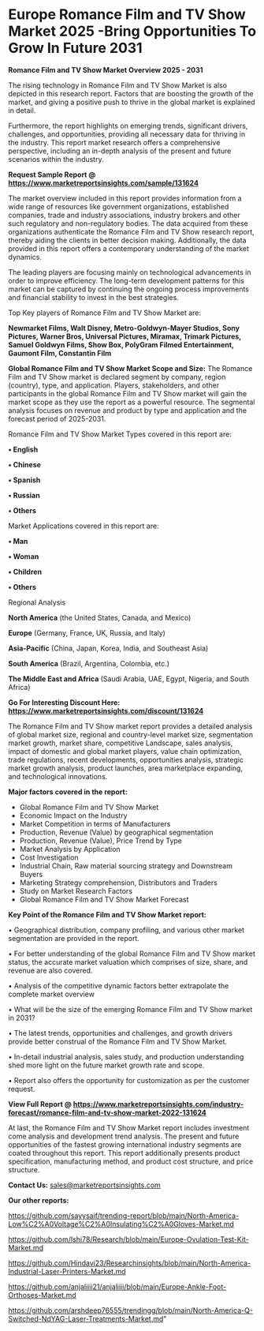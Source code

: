  # Europe Romance Film and TV Show Market 2025 -Bring Opportunities To Grow In Future 2031

<Strong> Romance Film and TV Show Market Overview 2025 - 2031</strong>

The rising technology in Romance Film and TV Show Market is also depicted in this research report. Factors that are boosting the growth of the market, and giving a positive push to thrive in the global market is explained in detail.

Furthermore, the report highlights on emerging trends, significant drivers, challenges, and opportunities, providing all necessary data for thriving in the industry. This report market research offers a comprehensive perspective, including an in-depth analysis of the present and future scenarios within the industry.

<strong>Request Sample Report @ <a href=https://www.marketreportsinsights.com/sample/131624>https://www.marketreportsinsights.com/sample/131624</a></strong>

The market overview included in this report provides information from a wide range of resources like government organizations, established companies, trade and industry associations, industry brokers and other such regulatory and non-regulatory bodies. The data acquired from these organizations authenticate the Romance Film and TV Show research report, thereby aiding the clients in better decision making. Additionally, the data provided in this report offers a contemporary understanding of the market dynamics.

The leading players are focusing mainly on technological advancements in order to improve efficiency. The long-term development patterns for this market can be captured by continuing the ongoing process improvements and financial stability to invest in the best strategies.

Top Key players of Romance Film and TV Show Market are:

<strong>Newmarket Films, Walt Disney, Metro-Goldwyn-Mayer Studios, Sony Pictures, Warner Bros, Universal Pictures, Miramax, Trimark Pictures, Samuel Goldwyn Films, Show Box, PolyGram Filmed Entertainment, Gaumont Film, Constantin Film</strong>

<strong><b>Global Romance Film and TV Show Market Scope and Size:</b></strong>
The Romance Film and TV Show market is declared segment by company, region (country), type, and application. Players, stakeholders, and other participants in the global Romance Film and TV Show market will gain the market scope as they use the report as a powerful resource. The segmental analysis focuses on revenue and product by type and application and the forecast period of 2025-2031.

Romance Film and TV Show Market Types covered in this report are:

<strong>• English

• Chinese

• Spanish

• Russian

• Others</strong>

Market Applications covered in this report are:

<strong>• Man

• Woman

• Children

• Others</strong> 

Regional Analysis

<strong>North America</strong> (the United States, Canada, and Mexico)

<strong>Europe</strong> (Germany, France, UK, Russia, and Italy)

<strong>Asia-Pacific</strong> (China, Japan, Korea, India, and Southeast Asia)

<strong>South America</strong> (Brazil, Argentina, Colombia, etc.)

<strong>The Middle East and Africa</strong> (Saudi Arabia, UAE, Egypt, Nigeria, and South Africa)

<strong>Go For Interesting Discount Here: <a href=https://www.marketreportsinsights.com/discount/131624>https://www.marketreportsinsights.com/discount/131624</a></strong>

The Romance Film and TV Show market report provides a detailed analysis of global market size, regional and country-level market size, segmentation market growth, market share, competitive Landscape, sales analysis, impact of domestic and global market players, value chain optimization, trade regulations, recent developments, opportunities analysis, strategic market growth analysis, product launches, area marketplace expanding, and technological innovations.

<strong><b>Major factors covered in the report:</b></strong>
<ul>
  <li>Global Romance Film and TV Show Market </li>
  <li>Economic Impact on the Industry</li>
  <li>Market Competition in terms of Manufacturers</li>
  <li>Production, Revenue (Value) by geographical segmentation</li>
  <li>Production, Revenue (Value), Price Trend by Type</li>
  <li>Market Analysis by Application</li>
  <li>Cost Investigation</li>
  <li>Industrial Chain, Raw material sourcing strategy and Downstream Buyers</li>
  <li>Marketing Strategy comprehension, Distributors and Traders</li>
  <li>Study on Market Research Factors</li>
  <li>Global Romance Film and TV Show Market Forecast</li>
</ul>

<strong><b>Key Point of the Romance Film and TV Show Market report:</b></strong>

• Geographical distribution, company profiling, and various other market segmentation are provided in the report.

• For better understanding of the global Romance Film and TV Show market status, the accurate market valuation which comprises of size, share, and revenue are also covered.

• Analysis of the competitive dynamic factors better extrapolate the complete market overview

• What will be the size of the emerging Romance Film and TV Show market in 2031?

• The latest trends, opportunities and challenges, and growth drivers provide better construal of the Romance Film and TV Show Market.

• In-detail industrial analysis, sales study, and production understanding shed more light on the future market growth rate and scope.

• Report also offers the opportunity for customization as per the customer request.

<strong><b>View Full Report @ <a href=https://www.marketreportsinsights.com/industry-forecast/romance-film-and-tv-show-market-2022-131624>https://www.marketreportsinsights.com/industry-forecast/romance-film-and-tv-show-market-2022-131624</a></b></strong>


At last, the Romance Film and TV Show Market report includes investment come analysis and development trend analysis. The present and future opportunities of the fastest growing international industry segments are coated throughout this report. This report additionally presents product specification, manufacturing method, and product cost structure, and price structure.

<strong>Contact Us:</strong>
sales@marketreportsinsights.com

<strong>Our other reports:</strong>

<a href=https://github.com/sayysaif/trending-report/blob/main/North-America-Low%C2%A0Voltage%C2%A0Insulating%C2%A0Gloves-Market.md>https://github.com/sayysaif/trending-report/blob/main/North-America-Low%C2%A0Voltage%C2%A0Insulating%C2%A0Gloves-Market.md</a>

<a href=https://github.com/Ishi78/Research/blob/main/Europe-Ovulation-Test-Kit-Market.md>https://github.com/Ishi78/Research/blob/main/Europe-Ovulation-Test-Kit-Market.md</a>

<a href=https://github.com/Hindavi23/Researchinsights/blob/main/North-America-Industrial-Laser-Printers-Market.md>https://github.com/Hindavi23/Researchinsights/blob/main/North-America-Industrial-Laser-Printers-Market.md</a>

<a href=https://github.com/anjaliiii21/anjaliiii/blob/main/Europe-Ankle-Foot-Orthoses-Market.md>https://github.com/anjaliiii21/anjaliiii/blob/main/Europe-Ankle-Foot-Orthoses-Market.md</a>

<a href=https://github.com/arshdeep76555/trendingg/blob/main/North-America-Q-Switched-NdYAG-Laser-Treatments-Market.md>https://github.com/arshdeep76555/trendingg/blob/main/North-America-Q-Switched-NdYAG-Laser-Treatments-Market.md</a>"
